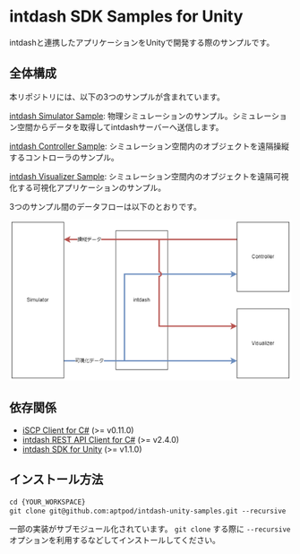 # intdash SDK Samples for Unity

intdashと連携したアプリケーションをUnityで開発する際のサンプルです。

## 全体構成

本リポジトリには、以下の3つのサンプルが含まれています。

[intdash Simulator Sample](./IntdashSimulatorSample/README.md): 物理シミュレーションのサンプル。シミュレーション空間からデータを取得してintdashサーバーへ送信します。

[intdash Controller Sample](./IntdashControllerSample/README.md): シミュレーション空間内のオブジェクトを遠隔操縦するコントローラのサンプル。

[intdash Visualizer Sample](./IntdashVisualizerSample/README.md): シミュレーション空間内のオブジェクトを遠隔可視化する可視化アプリケーションのサンプル。

3つのサンプル間のデータフローは以下のとおりです。

![Structure](./images/Structure.png)

## 依存関係

- [iSCP Client for C#](https://github.com/aptpod/iscp-cs) (>= v0.11.0)
- [intdash REST API Client for C#](https://docs.intdash.jp/manual/api-sdk-docs-site/latest/ja/rest/rest-libraries.html) (>= v2.4.0)
- [intdash SDK for Unity](https://github.com/aptpod/intdash-unity) (>= v1.1.0)

## インストール方法

```
cd {YOUR_WORKSPACE}
git clone git@github.com:aptpod/intdash-unity-samples.git --recursive
```

一部の実装がサブモジュール化されています。 `git clone` する際に `--recursive` オプションを利用するなどしてインストールしてください。

